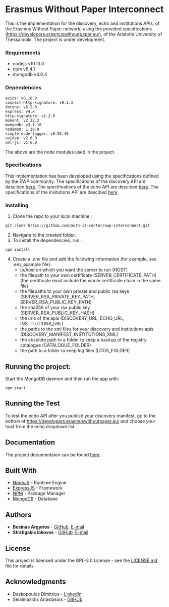 # Erasmus Without Paper Interconnect

This is the implementation for the discovery, echo and institutions APIs, of the Erasmus Without Paper network, using the provided specifications (https://developers.erasmuswithoutpaper.eu/), of the Aristotle University of Thessaloniki. The project is under development.

### Requirements

- nodejs v10.13.0
- npm v6.4.1
- mongodb v4.0.4

### Dependencies

    axios: v0.18.0
    connect-http-signature: v0.1.3
    dotenv: v6.2.0
    express: v4.x
    http-signature: v1.2.0
    moment: v2.22.2
    mongodb: v3.1.10
    nodemon: 1.18.8
    simple-node-logger: v0.93.40
    uuidv4: v2.0.0
    xml-js: v1.6.8

The above are  the node modules used in the project.

### Specifications

This implementation has been developed using the specifications defined by the EWP community.
The specifications of the discovery API are descibed [here](https://github.com/erasmus-without-paper/ewp-specs-api-discovery).
The specifications of the echo API are descibed [here](https://github.com/erasmus-without-paper/ewp-specs-api-echo).
The specifications of the insitutions API are descibed [here](https://github.com/erasmus-without-paper/ewp-specs-api-institutions).

### Installing

1. Clone the repo to your local machine :
```
git clone https://github.com/auth-it-center/ewp-interconnect.git
```
2. Navigate to the created folder.
3. To install the dependencies, run :
```
npm install
```
4. Create a .env file and add the following information (for example, see .env_example file):
    - ip/host on which you want the server to run (HOST)
    - the filepath to your own certificate (SERVER_CERTIFICATE_PATH) (the certificate must include the whole certificate chain in the same file)
    - the filepaths to your own private and public rsa keys (SERVER_RSA_PRIVATE_KEY_PATH, SERVER_RSA_PUBLIC_KEY_PATH)
    - the sha256 of your rsa public key (SERVER_RSA_PUBLIC_KEY_HASH)
    - the urls of the apis (DISCOVERY_URL, ECHO_URL, INSTITUTIONS_URL)
    - the paths to the xml files for your discovery and institutions apis (DISCOVERY_MANIFEST, INSTITUTIONS_XML)
    - the absolute path to a folder to keep a backup of the registry catalogue (CATALOGUE_FOLDER)
    - the path to a folder to keep log files (LOGS_FOLDER)

## Running the project:
Start the MongoDB daemon and then run the app with:
```
npm start
```
## Running the Test

To test the echo API after you publish your discovery manifest, go to the bottom of https://developers.erasmuswithoutpaper.eu/ and choose your host from the echo dropdown list.

## Documentation
The project documentaion can be found [here]( https://auth-it-center.github.io/ewp-interconnect/).

## Built With

* [NodeJS](https://nodejs.org/en/) - Runtime Engine
* [ExpressJS](https://expressjs.com/) - Framework
* [NPM](https://www.npmjs.com/) - Package Manager
* [MongoDB](https://www.mongodb.com/) - Database

## Authors

* **Besinas Argyrios** -  [GitHub](https://github.com/silver11111), [E-mail](besinas@hotmail.com)
* **Stratigakis Iakovos** -  [GitHub](https://github.com/iakovosds), [E-mail](iakovosds@csd.auth.gr)

## License

This project is licensed under the GPL-3.0 License - see the [LICENSE.md](LICENSE.md) file for details

## Acknowledgments

* Daskopoulos Dimitrios - [LinkedIn](https://gr.linkedin.com/in/dimitris-daskopoulos-98028815a)
* Selalmazidis Anastasios - [GitHUb](https://github.com/anselal)
